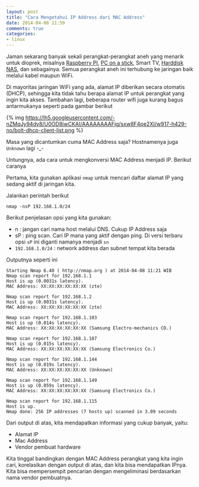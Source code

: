 ```yaml
---
layout: post
title: "Cara Mengetahui IP Address dari MAC Address"
date: 2014-04-08 11:59
comments: true
categories: 
- linux
---
```




Jaman sekarang banyak sekali perangkat-perangkat aneh yang menarik untuk dioprek, misalnya [Raspberry PI](http://en.wikipedia.org/wiki/Raspberry_Pi), [PC on a stick](http://en.wikipedia.org/wiki/PC-on-a-stick), Smart TV, [Harddisk NAS](http://www.wd.com/en/products/products.aspx?id=280), dan sebagainya. Semua perangkat aneh ini terhubung ke jaringan baik melalui kabel maupun WiFi.

Di mayoritas jaringan WiFi yang ada, alamat IP diberikan secara otomatis (DHCP), sehingga kita tidak tahu berapa alamat IP untuk perangkat yang ingin kita akses. Tambahan lagi, beberapa router wifi juga kurang bagus antarmukanya seperti pada gambar berikut

{% img https://lh5.googleusercontent.com/-nZMqJy94dy8/U0OD8iwCKAI/AAAAAAAAFjg/sxw8F4pe2XI/w917-h429-no/bolt-dhcp-client-list.png %}

Masa yang dicantumkan cuma MAC Address saja? Hostnamenya juga `Unknown` lagi -_-

Untungnya, ada cara untuk mengkonversi MAC Address menjadi IP. Berikut caranya

<!--more-->

Pertama, kita gunakan aplikasi `nmap` untuk mencari daftar alamat IP yang sedang aktif di jaringan kita.

Jalankan perintah berikut
```
nmap -nsP 192.168.1.0/24
```

Berikut penjelasan opsi yang kita gunakan:

* n  : jangan cari nama host melalui DNS. Cukup IP Address saja
* sP : ping scan. Cari IP mana yang aktif dengan ping. Di versi terbaru opsi `sP` ini diganti namanya menjadi `sn`
* `192.168.1.0/24` : network address dan subnet tempat kita berada

Outputnya seperti ini

```
Starting Nmap 6.40 ( http://nmap.org ) at 2014-04-08 11:21 WIB
Nmap scan report for 192.168.1.1
Host is up (0.0031s latency).
MAC Address: XX:XX:XX:XX:XX:XX (zte)

Nmap scan report for 192.168.1.2
Host is up (0.0031s latency).
MAC Address: XX:XX:XX:XX:XX:XX (zte)

Nmap scan report for 192.168.1.103
Host is up (0.014s latency).
MAC Address: XX:XX:XX:XX:XX:XX (Samsung Electro-mechanics CO.)

Nmap scan report for 192.168.1.107
Host is up (0.015s latency).
MAC Address: XX:XX:XX:XX:XX:XX (Samsung Electronics Co.)

Nmap scan report for 192.168.1.144
Host is up (0.019s latency).
MAC Address: XX:XX:XX:XX:XX:XX (Unknown)

Nmap scan report for 192.168.1.149
Host is up (0.059s latency).
MAC Address: XX:XX:XX:XX:XX:XX (Samsung Electronics Co.)

Nmap scan report for 192.168.1.115
Host is up.
Nmap done: 256 IP addresses (7 hosts up) scanned in 3.09 seconds
```

Dari output di atas, kita mendapatkan informasi yang cukup banyak, yaitu:

* Alamat IP
* Mac Address
* Vendor pembuat hardware

Kita tinggal bandingkan dengan MAC Address perangkat yang kita ingin cari, korelasikan dengan output di atas, dan kita bisa mendapatkan IPnya. Kita bisa mempersempit pencarian dengan mengeliminasi berdasarkan nama vendor pembuatnya.
